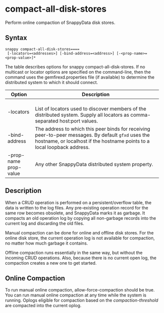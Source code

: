 # compact-all-disk-stores

Perform online compaction of SnappyData disk stores.

## Syntax

``` pre
snappy compact-all-disk-stores====
 [-locators=<addresses>] [-bind-address=<address>] [-<prop-name>=<prop-value>]*
```

The table describes options for snappy compact-all-disk-stores. If no multicast or locator options are specified on the command-line, then the command uses the gemfirexd.properties file (if available) to determine the distributed system to which it should connect.

|Option|Description|
|--------|--------|
|-locators    |</br>List of locators used to discover members of the distributed system. Supply all locators as comma-separated host:port values.|
|-bind-address    |The address to which this peer binds for receiving peer-to-peer messages. By default `gfxd` uses the hostname, or localhost if the hostname points to a local loopback address.|
|-prop-name</br> prop-value    |Any other SnappyData distributed system property.|

## Description

When a CRUD operation is performed on a persistent/overflow table, the data is written to the log files. Any pre-existing operation record for the same row becomes obsolete, and SnappyData marks it as garbage. It compacts an old operation log by copying all non-garbage records into the current log and discarding the old files.

Manual compaction can be done for online and offline disk stores. For the online disk store, the current operation log is not available for compaction, no matter how much garbage it contains.

Offline compaction runs essentially in the same way, but without the incoming CRUD operations. Also, because there is no current open log, the compaction creates a new one to get started.

## Online Compaction

To run manual online compaction, allow-force-compaction should be true. You can run manual online compaction at any time while the system is running. Oplogs eligible for compaction based on the *compaction-threshold* are compacted into the current oplog.
